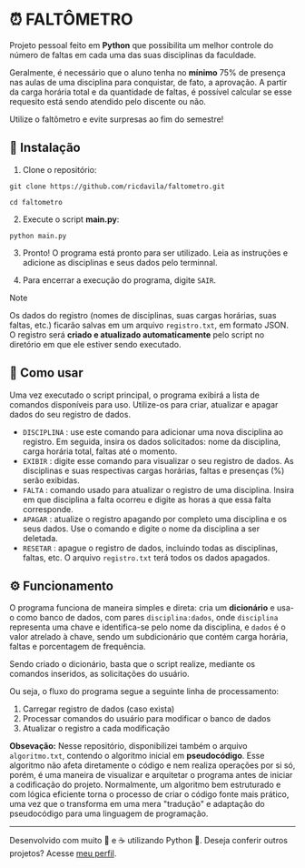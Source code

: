 # ⏰ FALTÔMETRO

Projeto pessoal feito em **Python** que possibilita um melhor controle do número de faltas em cada uma das suas disciplinas da faculdade. 

Geralmente, é necessário que o aluno tenha no **mínimo** 75% de presença nas aulas de uma disciplina para conquistar, de fato, a aprovação. A partir da carga horária total e da quantidade de faltas, é possível calcular se esse requesito está sendo atendido pelo discente ou não. 

Utilize o faltômetro e evite surpresas ao fim do semestre!

## 💾 Instalação 

1. Clone o repositório:
```
git clone https://github.com/ricdavila/faltometro.git
   
cd faltometro
```
2. Execute o script **main.py**:
```
python main.py
```
3. Pronto! O programa está pronto para ser utilizado. Leia as instruções e adicione as disciplinas e seus dados pelo terminnal.

4. Para encerrar a execução do programa, digite `SAIR`.

> [!NOTE]
> Os dados do registro (nomes de disciplinas, suas cargas horárias, suas faltas, etc.) ficarão salvas em um arquivo `registro.txt`, em formato JSON. O registro será **criado e atualizado automaticamente** pelo script no diretório em que ele estiver sendo executado.

## 📃 Como usar

Uma vez executado o script principal, o programa exibirá a lista de comandos disponíveis para uso. Utilize-os para criar, atualizar e apagar dados do seu registro de dados.

- `DISCIPLINA` : use este comando para adicionar uma nova disciplina ao registro. Em seguida, insira os dados solicitados: nome da disciplina, carga horária total, faltas até o momento.
- `EXIBIR` : digite esse comando para visualizar o seu registro de dados. As disciplinas e suas respectivas cargas horárias, faltas e presenças (%) serão exibidas.
- `FALTA` : comando usado para atualizar o registro de uma disciplina. Insira em que disciplina a falta ocorreu e digite as horas a que essa falta corresponde.
- `APAGAR` : atualize o registro apagando por completo uma disciplina e os seus dados. Use o comando e digite o nome da disciplina a ser deletada.
- `RESETAR` : apague o registro de dados, incluindo todas as disciplinas, faltas, etc. O arquivo `registro.txt` terá todos os dados apagados.

## ⚙️ Funcionamento

O programa funciona de maneira simples e direta: cria um **dicionário** e usa-o como banco de dados, com pares `disciplina:dados`, onde `disciplina` representa uma chave e identifica-se pelo nome da disciplina, e `dados` é o valor atrelado à chave, sendo um subdicionário que contém carga horária, faltas e porcentagem de frequência. 

Sendo criado o dicionário, basta que o script realize, mediante os comandos inseridos, as solicitações do usuário. 

Ou seja, o fluxo do programa segue a seguinte linha de processamento:

1. Carregar registro de dados (caso exista)
2. Processar comandos do usuário para modificar o banco de dados
3. Atualizar o registro a cada modificação

**Obsevação:** Nesse repositório, disponibilizei também o arquivo `algoritmo.txt`, contendo o algoritmo inicial em **pseudocódigo**. Esse algoritmo não afeta diretamente o código e nem realiza operações por si só, porém, é uma maneira de visualizar e arquitetar o programa antes de iniciar a codificação do projeto. Normalmente, um algoritmo bem estruturado e com lógica eficiente torna o processo de criar o código fonte mais prático, uma vez que o transforma em uma mera "tradução" e adaptação do pseudocódigo para uma linguagem de programação. 

---

Desenvolvido com muito 🤍 e ☕ utilizando Python 🐍. Deseja conferir outros projetos? Acesse [meu perfil](https://github.com/ricdavila).

